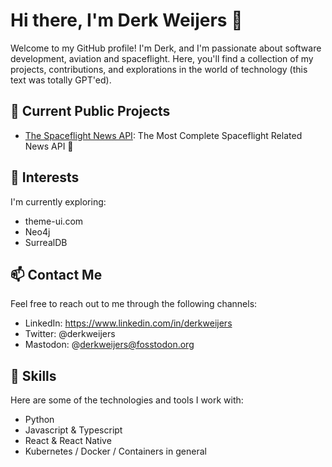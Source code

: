 # Hi there, I'm Derk Weijers 👋

Welcome to my GitHub profile! I'm Derk, and I'm passionate about software development, aviation and spaceflight. Here, you'll find a collection of my projects, contributions, and explorations in the world of technology (this text was totally GPT'ed).

## 🔭 Current Public Projects

- [The Spaceflight News API](https://www.spaceflightnewsapi.net): The Most Complete Spaceflight Related News API 🚀

## 🌱 Interests

I'm currently exploring:

- theme-ui.com
- Neo4j
- SurrealDB

## 📫 Contact Me

Feel free to reach out to me through the following channels:

- LinkedIn: https://www.linkedin.com/in/derkweijers
- Twitter: @derkweijers
- Mastodon: @derkweijers@fosstodon.org

## 💼 Skills

Here are some of the technologies and tools I work with:

- Python
- Javascript & Typescript
- React & React Native
- Kubernetes / Docker / Containers in general
